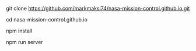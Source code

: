 git clone https://github.com/markmaksi74/nasa-mission-control.github.io.git

cd nasa-mission-control.github.io

npm install

npm run server
